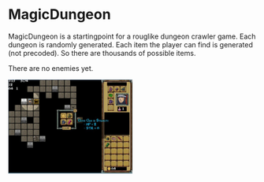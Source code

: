 # MagicDungeon

MagicDungeon is a startingpoint for a rouglike dungeon crawler game.
Each dungeon is randomly generated.
Each item the player can find is generated (not precoded). So there are thousands of possible items.

There are no enemies yet.

<img src= docs/game.jpg width= "50%"> </img>
